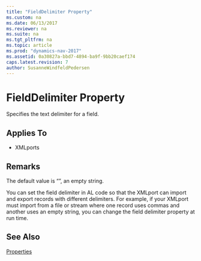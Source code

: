 ```yaml
---
title: "FieldDelimiter Property"
ms.custom: na
ms.date: 06/13/2017
ms.reviewer: na
ms.suite: na
ms.tgt_pltfrm: na
ms.topic: article
ms.prod: "dynamics-nav-2017"
ms.assetid: 0a30827a-bbd7-4894-ba9f-9bb20caef174
caps.latest.revision: 7
author: SusanneWindfeldPedersen
---
```

# FieldDelimiter Property
Specifies the text delimiter for a field.  
  
## Applies To  
  
-   XMLports  
  
## Remarks  
 The default value is “”, an empty string.  
  
 You can set the field delimiter in AL code so that the XMLport can import and export records with different delimiters. For example, if your XMLport must import from a file or stream where one record uses commas and another uses an empty string, you can change the field delimiter property at run time.  
  
## See Also  
 [Properties](devenv-properties.md)